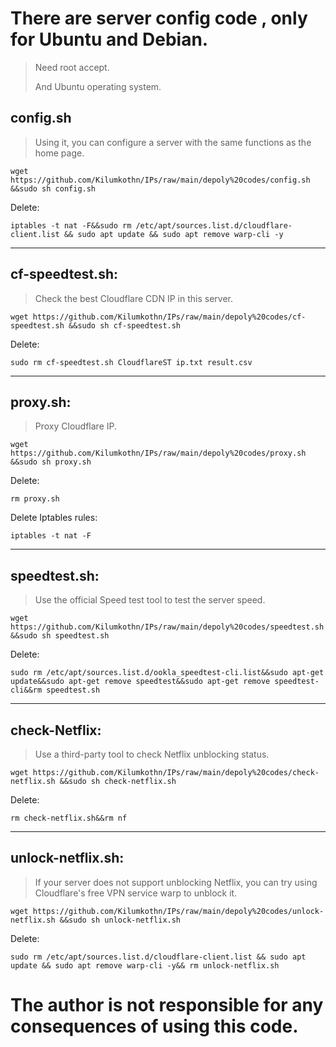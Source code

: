 # There are server config code , only for Ubuntu and Debian.

> Need root accept.
>
> And Ubuntu operating system.

## config.sh

> Using it, you can configure a server with the same functions as the home page.

```
wget https://github.com/Kilumkothn/IPs/raw/main/depoly%20codes/config.sh &&sudo sh config.sh
```

Delete:
```
iptables -t nat -F&&sudo rm /etc/apt/sources.list.d/cloudflare-client.list && sudo apt update && sudo apt remove warp-cli -y
```

------

## cf-speedtest.sh:

> Check the best Cloudflare CDN IP in this server.

```
wget https://github.com/Kilumkothn/IPs/raw/main/depoly%20codes/cf-speedtest.sh &&sudo sh cf-speedtest.sh
```

Delete:

```
sudo rm cf-speedtest.sh CloudflareST ip.txt result.csv
```

------

## proxy.sh:

> Proxy Cloudflare IP.

```
wget https://github.com/Kilumkothn/IPs/raw/main/depoly%20codes/proxy.sh &&sudo sh proxy.sh
```

Delete:

```
rm proxy.sh
```

Delete Iptables rules:

```
iptables -t nat -F
```

------

## speedtest.sh:

> Use the official Speed test tool to test the server speed.

```
wget https://github.com/Kilumkothn/IPs/raw/main/depoly%20codes/speedtest.sh &&sudo sh speedtest.sh
```

Delete:

```
sudo rm /etc/apt/sources.list.d/ookla_speedtest-cli.list&&sudo apt-get update&&sudo apt-get remove speedtest&&sudo apt-get remove speedtest-cli&&rm speedtest.sh
```

------

## check-Netflix:

> Use a third-party tool to check Netflix unblocking status.

```
wget https://github.com/Kilumkothn/IPs/raw/main/depoly%20codes/check-netflix.sh &&sudo sh check-netflix.sh
```

Delete:

```
rm check-netflix.sh&&rm nf
```

------

## unlock-netflix.sh:

> If your server does not support unblocking Netflix, you can try using Cloudflare's free VPN service warp to unblock it.

```
wget https://github.com/Kilumkothn/IPs/raw/main/depoly%20codes/unlock-netflix.sh &&sudo sh unlock-netflix.sh
```

Delete:

```
sudo rm /etc/apt/sources.list.d/cloudflare-client.list && sudo apt update && sudo apt remove warp-cli -y&& rm unlock-netflix.sh
```



# The author is not responsible for any consequences of using this code.

